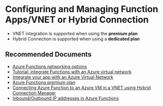 <properties
	pageTitle="Configuring and Managing Function Apps/VNET or Hybrid Connection"
	description="Configuring and Managing Function Apps/VNET or Hybrid Connection"
	service="microsoft.web"
	resource="functions"
	authors="cts-shrahman,cts-shrahman"
    ms.author="shrahman,benpark"
	displayOrder=""
	selfHelpType="generic"
	supportTopicIds="32630473"
	resourceTags=""
	productPesIds="16072"
	cloudEnvironments="public"
	articleId="fe08eafc-356b-4ae5-af6a-68cc5ae76f0c"
/>

# Configuring and Managing Function Apps/VNET or Hybrid Connection

* VNET integration is supported when using the **premium plan**
* Hybrid Connection is supported when using a **dedicated plan**

## **Recommended Documents**

* [Azure Functions networking options](https://docs.microsoft.com/azure/azure-functions/functions-networking-options)
* [Tutorial: integrate Functions with an Azure virtual network](https://docs.microsoft.com/azure/azure-functions/functions-create-vnet)
* [Integrate your app with an Azure Virtual Network](https://docs.microsoft.com/azure/app-service/web-sites-integrate-with-vnet)
* [Azure Functions premium plan](https://github.com/Azure/Azure-Functions/blob/master/functions-premium-plan/overview.md)
* [Connecting Azure Function to an Azure VM in a VNET using Hybrid Connection Manager](https://blogs.msdn.microsoft.com/benjaminperkins/2018/05/16/how-to-azure-function-app-with-hybrid-connection/)
* [Inbound/Outbound IP addresses in Azure Functions](https://docs.microsoft.com/azure/azure-functions/ip-addresses)
